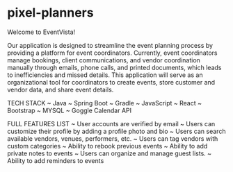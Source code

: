 # pixel-planners

Welcome to EventVista!

Our application is designed to streamline the event planning process by providing a platform for event coordinators. Currently, event coordinators manage bookings, client communications, and vendor coordination manually through emails, phone calls, and printed documents, which leads to inefficiencies and missed details. This application will serve as an organizational tool for coordinators to create events, store customer and vendor data, and share event details.

TECH STACK
~ Java
~ Spring Boot
~ Gradle
~ JavaScript
~ React
~ Bootstrap
~ MYSQL
~ Goggle Calendar API

FULL FEATURES LIST
~ User accounts are verified by email
~ Users can customize their profile by adding a profile photo and bio
~ Users can search available vendors, venues, performers, etc.
~ Users can tag vendors with custom categories
~ Ability to rebook previous events
~ Ability to add private notes to events
~ Users can organize and manage guest lists.
~ Ability to add reminders to events